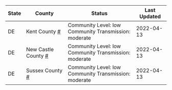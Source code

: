 State | County | Status | Last Updated
--- | --- | --- | --- 
DE | Kent County <a href="#kent_county">#</a> | <a name="kent_county"></a>Community Level: low<br/>Community Transmission: moderate | 2022-04-13
DE | New Castle County <a href="#new_castle_county">#</a> | <a name="new_castle_county"></a>Community Level: low<br/>Community Transmission: moderate | 2022-04-13
DE | Sussex County <a href="#sussex_county">#</a> | <a name="sussex_county"></a>Community Level: low<br/>Community Transmission: moderate | 2022-04-13
